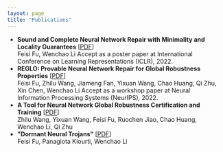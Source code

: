 ```yaml
---
layout: page
title: "Publications"
---
```


* **Sound and Complete Neural Network Repair with Minimality and Locality Guarantees** [<a href="https://arxiv.org/abs/2110.07682" target="_blank">PDF</a>]  
  Feisi Fu, Wenchao Li
  Accept as a poster paper at International Conference on Learning Representations (ICLR), 2022. 
* **REGLO: Provable Neural Network Repair for Global Robustness Properties** [<a href="https://openreview.net/pdf?id=FRTXdodwsoA" target="_blank">PDF</a>]  
  Feisi Fu, Zhilu Wang, Jiameng Fan, Yixuan Wang, Chao Huang, Qi Zhu, Xin Chen, Wenchao Li
  Accept as a workshop paper at Neural Information Processing Systems (NeurIPS), 2022. 
* **A Tool for Neural Network Global Robustness Certification and Training** [<a href="https://arxiv.org/abs/2208.07289" target="_blank">PDF</a>]  
  Zhilu Wang, Yixuan Wang, Feisi Fu, Ruochen Jiao, Chao Huang, Wenchao Li, Qi Zhu
* **"Dormant Neural Trojans"** [<a href="https://arxiv.org/abs/2211.01808" target="_blank">PDF</a>]  
  Feisi Fu, Panagiota Kiourti, Wenchao Li

